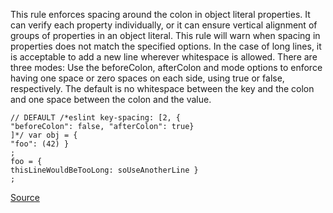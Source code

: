 This rule enforces spacing around the colon in object literal properties. It can verify each property individually, or it can ensure vertical alignment of groups of properties in an object literal.
This rule will warn when spacing in properties does not match the specified options. In the case of long lines, it is acceptable to add a new line wherever whitespace is allowed. There are three modes:
Use the beforeColon, afterColon and mode options to enforce having one space or zero spaces on each side, using true or false, respectively. The default is no whitespace between the key and the colon and one space between the colon and the value.

```
// DEFAULT /*eslint key-spacing: [2, {
"beforeColon": false, "afterColon": true}
]*/ var obj = {
"foo": (42) }
;
foo = {
thisLineWouldBeTooLong: soUseAnotherLine }
;

```

[Source](http://eslint.org/docs/rules/key-spacing)
